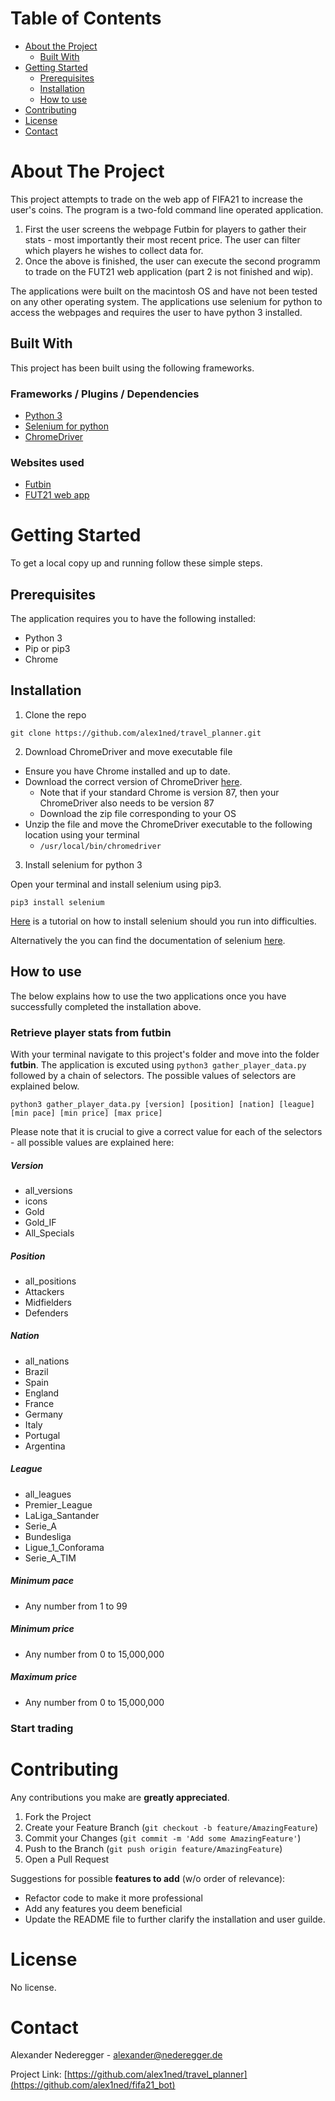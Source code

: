 <!-- TABLE OF CONTENTS -->
# Table of Contents

* [About the Project](#about-the-project)
  * [Built With](#built-with)
* [Getting Started](#getting-started)
  * [Prerequisites](#prerequisites)
  * [Installation](#installation)
  * [How to use](#how-to-use)
* [Contributing](#contributing)
* [License](#license)
* [Contact](#contact)


<!-- ABOUT THE PROJECT -->
# About The Project

This project attempts to trade on the web app of FIFA21 to increase the user's coins. The program is a two-fold command line operated application.

1. First the user screens the webpage Futbin for players to gather their stats - most importantly their most recent price. The user can filter which players he wishes to collect data for.
2. Once the above is finished, the user can execute the second programm to trade on the FUT21 web application (part 2 is not finished and wip).

The applications were built on the macintosh OS and have not been tested on any other operating system. The applications use selenium for python to access the webpages and requires the user to have python 3 installed.

<!-- ![AnImage](./readme_images/webpage.png) -->


## Built With
This project has been built using the following frameworks.

### Frameworks / Plugins / Dependencies

* [Python 3](https://www.python.org/download/releases/3.0/)
* [Selenium for python](https://selenium-python.readthedocs.io)
* [ChromeDriver](https://sites.google.com/a/chromium.org/chromedriver/downloads)

### Websites used

* [Futbin](https://www.futbin.com)
* [FUT21 web app](https://www.ea.com/de-de/fifa/ultimate-team/web-app/)



<!-- GETTING STARTED -->
# Getting Started

To get a local copy up and running follow these simple steps.

## Prerequisites

The application requires you to have the following installed:
* Python 3
* Pip or pip3
* Chrome

## Installation

1. Clone the repo
```
git clone https://github.com/alex1ned/travel_planner.git
```
2. Download ChromeDriver and move executable file

* Ensure you have Chrome installed and up to date.
* Download the correct version of ChromeDriver [here](https://sites.google.com/a/chromium.org/chromedriver/downloads).
  * Note that if your standard Chrome is version 87, then your ChromeDriver also needs to be version 87
  * Download the zip file corresponding to your OS
* Unzip the file and move the ChromeDriver executable to the following location using your terminal
  * `/usr/local/bin/chromedriver`

3. Install selenium for python 3

Open your terminal and install selenium using pip3.

```
pip3 install selenium
```

[Here](https://www.youtube.com/watch?v=Xjv1sY630Uc&list=PLzMcBGfZo4-n40rB1XaJ0ak1bemvlqumQ&index=1) is a tutorial on how to install selenium should you run into difficulties.

Alternatively the you can find the documentation of selenium [here](https://selenium-python.readthedocs.io).


## How to use

The below explains how to use the two applications once you have successfully completed the installation above.

### Retrieve player stats from futbin

With your terminal navigate to this project's folder and move into the folder **futbin**. The application is excuted using `python3 gather_player_data.py` followed by a chain of selectors. The possible values of selectors are explained below.

```
python3 gather_player_data.py [version] [position] [nation] [league] [min pace] [min price] [max price]
```

Please note that it is crucial to give a correct value for each of the selectors - all possible values are explained here:

##### Version
* all_versions
* icons
* Gold
* Gold_IF
* All_Specials

##### Position
* all_positions
* Attackers
* Midfielders
* Defenders

##### Nation
* all_nations
* Brazil
* Spain
* England
* France
* Germany
* Italy
* Portugal
* Argentina

##### League
* all_leagues
* Premier_League
* LaLiga_Santander
* Serie_A
* Bundesliga
* Ligue_1_Conforama
* Serie_A_TIM

##### Minimum pace
* Any number from 1 to 99

##### Minimum price
* Any number from 0 to 15,000,000

##### Maximum price
* Any number from 0 to 15,000,000





### Start trading



<!-- CONTRIBUTING -->
# Contributing

Any contributions you make are **greatly appreciated**.

1. Fork the Project
2. Create your Feature Branch (`git checkout -b feature/AmazingFeature`)
3. Commit your Changes (`git commit -m 'Add some AmazingFeature'`)
4. Push to the Branch (`git push origin feature/AmazingFeature`)
5. Open a Pull Request

Suggestions for possible **features to add** (w/o order of relevance):

* Refactor code to make it more professional
* Add any features you deem beneficial
* Update the README file to further clarify the installation and user guilde.

<!-- LICENSE -->
# License

No license.



<!-- CONTACT -->
# Contact

Alexander Nederegger - alexander@nederegger.de

Project Link: [https://github.com/alex1ned/travel_planner](https://github.com/alex1ned/fifa21_bot)
